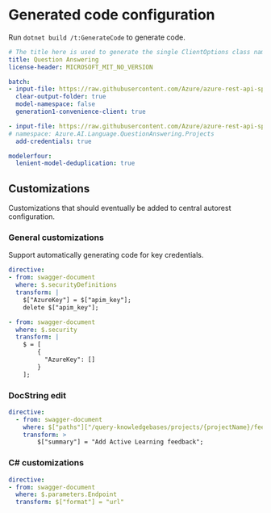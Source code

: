 # Generated code configuration

Run `dotnet build /t:GenerateCode` to generate code.

``` yaml
# The title here is used to generate the single ClientOptions class name.
title: Question Answering
license-header: MICROSOFT_MIT_NO_VERSION

batch:
- input-file: https://raw.githubusercontent.com/Azure/azure-rest-api-specs/1234/specification/cognitiveservices/data-plane/Language/stable/2021-10-01/questionanswering.json
  clear-output-folder: true
  model-namespace: false
  generation1-convenience-client: true

- input-file: https://raw.githubusercontent.com/Azure/azure-rest-api-specs/1234/specification/cognitiveservices/data-plane/Language/stable/2021-10-01/questionanswering-authoring.json
# namespace: Azure.AI.Language.QuestionAnswering.Projects
  add-credentials: true

modelerfour:
  lenient-model-deduplication: true
```

## Customizations

Customizations that should eventually be added to central autorest configuration.

### General customizations

Support automatically generating code for key credentials.

``` yaml
directive:
- from: swagger-document
  where: $.securityDefinitions
  transform: |
    $["AzureKey"] = $["apim_key"];
    delete $["apim_key"];

- from: swagger-document
  where: $.security
  transform: |
    $ = [
        {
          "AzureKey": []
        }
    ];
```
### DocString edit

``` yaml
directive:
  - from: swagger-document
    where: $["paths"]["/query-knowledgebases/projects/{projectName}/feedback"]["post"]
    transform: >
        $["summary"] = "Add Active Learning feedback";
```

### C# customizations

``` yaml
directive:
- from: swagger-document
  where: $.parameters.Endpoint
  transform: $["format"] = "url"
```

